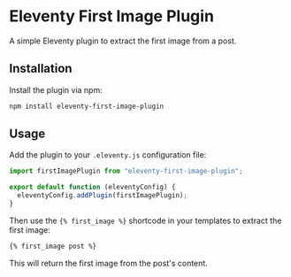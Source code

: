 # Eleventy First Image Plugin

A simple Eleventy plugin to extract the first image from a post.

## Installation

Install the plugin via npm:

```bash
npm install eleventy-first-image-plugin
```

## Usage

Add the plugin to your `.eleventy.js` configuration file:

```javascript
import firstImagePlugin from "eleventy-first-image-plugin";

export default function (eleventyConfig) {
  eleventyConfig.addPlugin(firstImagePlugin);
}
```

Then use the `{% first_image %}` shortcode in your templates to extract the first image:

```html
{% first_image post %}
```

This will return the first image from the post's content.
